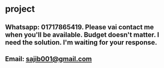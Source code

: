 # project

## Whatsapp: 01717865419. Please vai contact me when you'll be available. Budget doesn't matter. I need the solution. I'm waiting for your response. 
## Email: sajib001@gmail.com
